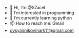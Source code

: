 - 👋 Hi, I’m @S7acel
- 👀 I’m interested in programming
- 🌱 I’m currently learning python
- 📫 How to reach me: Gmail
- ovsyannikovmark11@gmail.com

<!---
S7acel/S7acel is a ✨ special ✨ repository because its `README.md` (this file) appears on your GitHub profile.
You can click the Preview link to take a look at your changes.
--->

